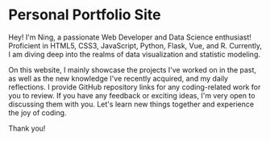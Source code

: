 # Personal Portfolio Site

Hey! I'm Ning, a passionate Web Developer and Data Science enthusiast! Proficient in HTML5, CSS3, JavaScript, Python, Flask, Vue, and R. Currently, I am diving deep into the realms of data visualization and statistic modeling.

On this website, I mainly showcase the projects I've worked on in the past, as well as the new knowledge I've recently acquired, and my daily reflections. I provide GitHub repository links for any coding-related work for you to review. If you have any feedback or exciting ideas, I'm very open to discussing them with you. Let's learn new things together and experience the joy of coding.

Thank you!

